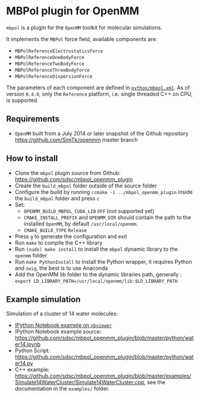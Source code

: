 MBPol plugin for OpenMM
=======================

`mbpol` is a plugin for the `OpenMM` toolkit for molecular simulations.

It implements the `MBPol` force field, available components are:

* `MBPolReferenceElectrostaticsForce`
* `MBPolReferenceOneBodyForce`
* `MBPolReferenceTwoBodyForce`
* `MBPolReferenceThreeBodyForce`
* `MBPolReferenceDispersionForce`

The parameters of each component are defined in [`python/mbpol.xml`](https://github.com/sdsc/mbpol_openmm_plugin/blob/master/python/mbpol.xml).
As of version `0.4.0`, only the `Reference` platform, i.e. single threaded C++ on CPU, is supported.

## Requirements

* `OpenMM` built from a July 2014 or later snapshot of the Github repository <https://github.com/SimTk/openmm> master branch

## How to install

* Clone the `mbpol` plugin source from Github:
  <https://github.com/sdsc/mbpol_openmm_plugin>
* Create the `build_mbpol` folder outside of the source folder
* Configure the build by running `ccmake -i ../mbpol_openmm_plugin` inside the `build_mbpol` folder and press `c`
* Set:
  * `OPENMM_BUILD_MBPOL_CUDA_LIB`  `OFF` (not supported yet)
  * `CMAKE_INSTALL_PREFIX` and `OPENMM_DIR` should contain the path to the installed `OpenMM`, by default `/usr/local/openmm`.
  * `CMAKE_BUILD_TYPE` `Release`
* Press `g` to generate the configuration and exit
* Run `make` to compile the C++ library
* Run `(sudo) make install` to install the `mbpol` dynamic library to the
  `openmm` folder
* Run `make PythonInstall` to install the Python wrapper, it requires
  Python and `swig`, the best is to use Anaconda
* Add the OpenMM lib folder to the dynamic libraries path, generally : `export LD_LIBRARY_PATH=/usr/local/openmm/lib:$LD_LIBRARY_PATH`

## Example simulation

Simulation of a cluster of 14 water molecules:

* [IPython Notebook example on `nbviewer`](http://nbviewer.ipython.org/gist/zonca/54c7040c1cf3f583930f)
* IPython Notebook example source: <https://github.com/sdsc/mbpol_openmm_plugin/blob/master/python/water14.ipynb>
* Python Script: <https://github.com/sdsc/mbpol_openmm_plugin/blob/master/python/water14.py>
* C++ example:
  <https://github.com/sdsc/mbpol_openmm_plugin/blob/master/examples/Simulate14WaterCluster/Simulate14WaterCluster.cpp>, see the documentation in the `examples/` folder.
